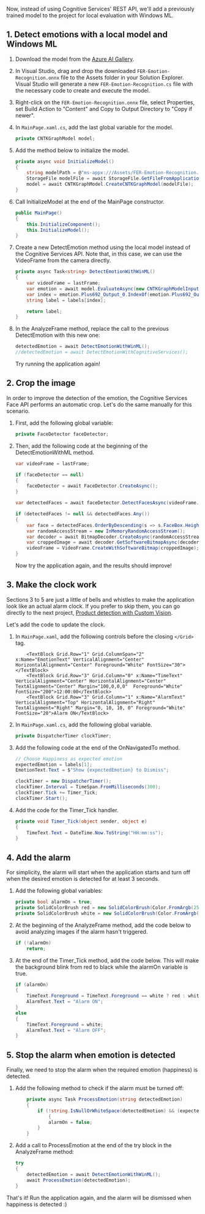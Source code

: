 Now, instead of using Cognitive Services' REST API, we'll add a previously trained model to the project for local evaluation with Windows ML.

## 1. Detect emotions with a local model and Windows ML

1. Download the model from the <a href="https://gallery.azure.ai/Model/Emotion-recognition-in-faces-FER">Azure AI Gallery</a>.

2. In Visual Studio, drag and drop the downloaded `FER-Emotion-Recognition.onnx` file to the Assets folder in your Solution Explorer. Visual Studio will generate a new `FER-Emotion-Recognition.cs` file with the necessary code to create and execute the model.

3. Right-click on the `FER-Emotion-Recognition.onnx` file, select Properties, set Build Action to "Content" and Copy to Output Directory to "Copy if newer".

4. In `MainPage.xaml.cs`, add the last global variable for the model.

    ```csharp
    private CNTKGraphModel model;
    ```

5. Add the method below to initialize the model.

    ```csharp
    private async void InitializeModel()
    {
        string modelPath = @"ms-appx:///Assets/FER-Emotion-Recognition.onnx";
        StorageFile modelFile = await StorageFile.GetFileFromApplicationUriAsync(new Uri(modelPath));
        model = await CNTKGraphModel.CreateCNTKGraphModel(modelFile);
    }
    ```

6. Call InitializeModel at the end of the MainPage constructor.

    ```csharp
    public MainPage()
    {
        this.InitializeComponent();
        this.InitializeModel();
    }
    ```

7. Create a new DetectEmotion method using the local model instead of the Cognitive Services API. Note that, in this case, we can use the VideoFrame from the camera directly.

    ```csharp
    private async Task<string> DetectEmotionWithWinML()
    {
        var videoFrame = lastFrame;
        var emotion = await model.EvaluateAsync(new CNTKGraphModelInput() { Input338 = videoFrame });
        var index = emotion.Plus692_Output_0.IndexOf(emotion.Plus692_Output_0.Max());
        string label = labels[index];
    
        return label;
    }
    ```

8. In the AnalyzeFrame method, replace the call to the previous DetectEmotion with this new one:
    
    ```csharp
    detectedEmotion = await DetectEmotionWithWinML();
    //detectedEmotion = await DetectEmotionWithCognitiveServices();
    ```

    Try running the application again!

## 2. Crop the image

In order to improve the detection of the emotion, the Cognitive Services Face API performs an automatic crop. Let's do the same manually for this scenario.

1. First, add the following global variable:

    ```csharp
    private FaceDetector faceDetector;
    ```
    
2. Then, add the following code at the beginning of the DetectEmotionWithML method.

    ```csharp
    var videoFrame = lastFrame;
    
    if (faceDetector == null)
    {
        faceDetector = await FaceDetector.CreateAsync();
    }
    
    var detectedFaces = await faceDetector.DetectFacesAsync(videoFrame.SoftwareBitmap);
    
    if (detectedFaces != null && detectedFaces.Any())
    {
        var face = detectedFaces.OrderByDescending(s => s.FaceBox.Height * s.FaceBox.Width).First();
        var randomAccessStream = new InMemoryRandomAccessStream();
        var decoder = await BitmapDecoder.CreateAsync(randomAccessStream);
        var croppedImage = await decoder.GetSoftwareBitmapAsync(decoder.BitmapPixelFormat, BitmapAlphaMode.Ignore, new BitmapTransform() { Bounds = new BitmapBounds() { X = face.FaceBox.X, Y = face.FaceBox.Y, Width = face.FaceBox.Width, Height = face.FaceBox.Height } }, ExifOrientationMode.IgnoreExifOrientation, ColorManagementMode.DoNotColorManage);
        videoFrame = VideoFrame.CreateWithSoftwareBitmap(croppedImage);
    }
    ```
    
    Now try the application again, and the results should improve!
    
## 3. Make the clock work

Sections 3 to 5 are just a little of bells and whistles to make the application look like an actual alarm clock. If you prefer to skip them, you can go directly to the next project, [Product detection with Custom Vision](#product-detection-with-custom-vision).

Let's add the code to update the clock.

1. In `MainPage.xaml`, add the following controls before the closing `</Grid>` tag.

    ```xaml
        <TextBlock Grid.Row="1" Grid.ColumnSpan="2" x:Name="EmotionText" VerticalAlignment="Center" HorizontalAlignment="Center" Foreground="White" FontSize="30"></TextBlock>
        <TextBlock Grid.Row="3" Grid.Column="0" x:Name="TimeText" VerticalAlignment="Center" HorizontalAlignment="Center" TextAlignment="Center" Margin="100,0,0,0"  Foreground="White" FontSize="200">12:00:00</TextBlock>
        <TextBlock Grid.Row="3" Grid.Column="1" x:Name="AlarmText" VerticalAlignment="Top" HorizontalAlignment="Right" TextAlignment="Right" Margin="0, 10, 10, 0" Foreground="White" FontSize="20">Alarm ON</TextBlock>
    ```

2. In `MainPage.xaml.cs`, add the following global variable.
    
    ```csharp
    private DispatcherTimer clockTimer;
    ```

3. Add the following code at the end of the OnNavigatedTo method.

    ```csharp
    // Choose Happiness as expected emotion
    expectedEmotion = labels[1];
    EmotionText.Text = $"Show {expectedEmotion} to Dismiss";
    
    clockTimer = new DispatcherTimer();
    clockTimer.Interval = TimeSpan.FromMilliseconds(300);
    clockTimer.Tick += Timer_Tick;
    clockTimer.Start();
    ```

4. Add the code for the Timer_Tick handler.

    ```csharp
    private void Timer_Tick(object sender, object e)
    {
        TimeText.Text = DateTime.Now.ToString("HH:mm:ss");
    }
    ```

## 4. Add the alarm

For simplicity, the alarm will start when the application starts and turn off when the desired emotion is detected for at least 3 seconds.

1. Add the following global variables:

    ```csharp
    private bool alarmOn = true;
    private SolidColorBrush red = new SolidColorBrush(Color.FromArgb(255, 255, 0, 0));
    private SolidColorBrush white = new SolidColorBrush(Color.FromArgb(255, 255, 255, 255));
    ```

2. At the beginning of the AnalyzeFrame method, add the code below to avoid analyzing images if the alarm hasn't triggered.

    ```csharp
    if (!alarmOn)
        return;
    ```

3. At the end of the Timer_Tick method, add the code below. This will make the background blink from red to black while the alarmOn variable is true.

    ```csharp
    if (alarmOn)
    {
        TimeText.Foreground = TimeText.Foreground == white ? red : white;
        AlarmText.Text = "Alarm ON";
    }
    else
    {
        TimeText.Foreground = white;
        AlarmText.Text = "Alarm OFF";
    }
    ```

## 5. Stop the alarm when emotion is detected

Finally, we need to stop the alarm when the required emotion (happiness) is detected.

1. Add the following method to check if the alarm must be turned off:

    ```csharp
        private async Task ProcessEmotion(string detectedEmotion)
        {
            if (!string.IsNullOrWhiteSpace(detectedEmotion) && (expectedEmotion.Equals(detectedEmotion, StringComparison.CurrentCultureIgnoreCase)))
                {
                alarmOn = false;
            }
        }
    ```

2. Add a call to ProcessEmotion at the end of the try block in the AnalyzeFrame method:

    ```csharp
    try
    {
        detectedEmotion = await DetectEmotionWithWinML();
        await ProcessEmotion(detectedEmotion);
    }
    ```

That's it! Run the application again, and the alarm will be dismissed when happiness is detected :)
